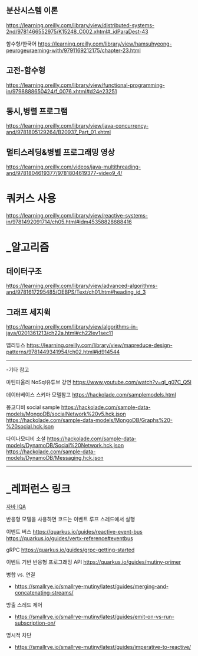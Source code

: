 
## 분산시스템 이론
https://learning.oreilly.com/library/view/distributed-systems-2nd/9781466552975/K15248_C002.xhtml#_idParaDest-43

함수형/한국어
https://learning.oreilly.com/library/view/hamsuhyeong-peurogeuraeming-with/9791169212175/chapter-23.html

## 고전-함수형
https://learning.oreilly.com/library/view/functional-programming-in/9798888650424/f_0076.xhtml#d24e23251

## 동시,병렬 프로그램
https://learning.oreilly.com/library/view/java-concurrency-and/9781805129264/B20937_Part_01.xhtml


## 멀티스레딩&병별 프로그래밍 영상
https://learning.oreilly.com/videos/java-multithreading-and/9781804619377/9781804619377-video9_4/


# 쿼커스 사용
https://learning.oreilly.com/library/view/reactive-systems-in/9781492091714/ch05.html#idm45358828688416


# _알고리즘 

## 데이터구조
https://learning.oreilly.com/library/view/advanced-algorithms-and/9781617295485/OEBPS/Text/ch01.htm#heading_id_3

## 그래프 세지윅
https://learning.oreilly.com/library/view/algorithms-in-java/0201361213/ch22a.html#ch22lev1sec11


맵리듀스
https://learning.oreilly.com/library/view/mapreduce-design-patterns/9781449341954/ch02.html#id914544

---


-기타 참고


마틴파울러 NoSql유튜브 강연
https://www.youtube.com/watch?v=qI_g07C_Q5I

데이터베이스 스키마 모델참고
https://hackolade.com/samplemodels.html

몽고디비 social sample
https://hackolade.com/sample-data-models/MongoDB/socialNetwork%20v5.hck.json
https://hackolade.com/sample-data-models/MongoDB/Graphs%20-%20social.hck.json

다이나모디비 소셜 
https://hackolade.com/sample-data-models/DynamoDB/Social%20Network.hck.json
https://hackolade.com/sample-data-models/DynamoDB/Messaging.hck.json

---


# _레퍼런스 링크



[자바 IQA](https://norvig.com/java-iaq.html)



반응형 모델을 사용하면 코드는 이벤트 루프 스레드에서 실행

이벤트 버스 
https://quarkus.io/guides/reactive-event-bus
https://quarkus.io/guides/vertx-reference#eventbus

gRPC
https://quarkus.io/guides/grpc-getting-started

이벤트 기반 반응형 프로그래밍 API
https://quarkus.io/guides/mutiny-primer

병합 vs. 연결 
- https://smallrye.io/smallrye-mutiny/latest/guides/merging-and-concatenating-streams/

방출 스레드 제어 
- https://smallrye.io/smallrye-mutiny/latest/guides/emit-on-vs-run-subscription-on/

명시적 차단 
- https://smallrye.io/smallrye-mutiny/latest/guides/imperative-to-reactive/